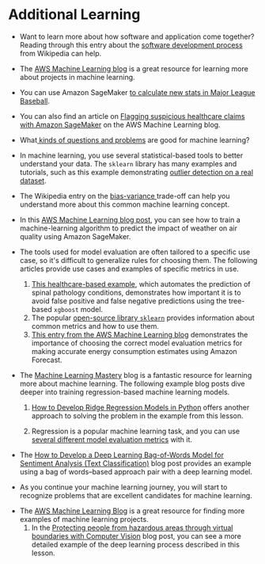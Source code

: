 # Additional Learning

- Want to learn more about how software and application come together? Reading through this entry about the [software development process](https://en.wikipedia.org/wiki/Software_development) from Wikipedia can help.

- The [AWS Machine Learning blog](https://aws.amazon.com/blogs/machine-learning/) is a great resource for learning more about projects in machine learning.

- You can use Amazon SageMaker [to calculate new stats in Major League Baseball](https://aws.amazon.com/blogs/machine-learning/calculating-new-stats-in-major-league-baseball-with-amazon-sagemaker/).

- You can also find an article on [Flagging suspicious healthcare claims with Amazon SageMaker](https://aws.amazon.com/blogs/machine-learning/flagging-suspicious-healthcare-claims-with-amazon-sagemaker/) on the AWS Machine Learning blog.

- What[ kinds of questions and problems](https://docs.aws.amazon.com/machine-learning/latest/dg/machine-learning-problems-in-amazon-machine-learning.html) are good for machine learning?

- In machine learning, you use several statistical-based tools to better understand your data. The `sklearn` library has many examples and tutorials, such as this example demonstrating [outlier detection on a real dataset](https://sklearn.org/auto_examples/applications/plot_outlier_detection_housing.html#sphx-glr-auto-examples-applications-plot-outlier-detection-housing-py).

- The Wikipedia entry on the [bias-variance ](https://en.wikipedia.org/wiki/Bias–variance_tradeoff)trade-off can help you understand more about this common machine learning concept.

- In this [AWS Machine Learning blog post](https://aws.amazon.com/blogs/machine-learning/build-a-model-to-predict-the-impact-of-weather-on-urban-air-quality-using-amazon-sagemaker/), you can see how to train a machine-learning algorithm to predict the impact of weather on air quality using Amazon SageMaker.

- The tools used for model evaluation are often tailored to a specific use case, so it's difficult to generalize rules for choosing them. The following articles provide use cases and examples of specific metrics in use.

  1. [This healthcare-based example](https://aws.amazon.com/blogs/machine-learning/create-a-model-for-predicting-orthopedic-pathology-using-amazon-sagemaker/), which automates the prediction of spinal pathology conditions, demonstrates how important it is to avoid false positive and false negative predictions using the tree-based `xgboost` model.
  2. The popular [open-source library `sklearn`](https://scikit-learn.org/stable/modules/model_evaluation.html) provides information about common metrics and how to use them.
  3. [This entry from the AWS Machine Learning blog](https://aws.amazon.com/blogs/machine-learning/making-accurate-energy-consumption-predictions-with-amazon-forecast/) demonstrates the importance of choosing the correct model evaluation metrics for making accurate energy consumption estimates using Amazon Forecast.

- The [Machine Learning Mastery](https://machinelearningmastery.com/) blog is a fantastic resource for learning more about machine learning. The following example blog posts dive deeper into training regression-based machine learning models.

  1. [How to Develop Ridge Regression Models in Python](https://machinelearningmastery.com/ridge-regression-with-python/) offers another approach to solving the problem in the example from this lesson.

  2. Regression is a popular machine learning task, and you can use [several different model evaluation metrics](https://machinelearningmastery.com/regression-metrics-for-machine-learning/) with it.

- The [How to Develop a Deep Learning Bag-of-Words Model for Sentiment Analysis (Text Classification)](https://machinelearningmastery.com/deep-learning-bag-of-words-model-sentiment-analysis/) blog post provides an example using a bag of words–based approach pair with a deep learning model.
- As you continue your machine learning journey, you will start to recognize problems that are excellent candidates for machine learning.

* The [AWS Machine Learning Blog](https://aws.amazon.com/blogs/machine-learning/) is a great resource for finding more examples of machine learning projects.
  1.  In the [Protecting people from hazardous areas through virtual boundaries with Computer Vision](https://aws.amazon.com/blogs/machine-learning/protecting-people-through-virtual-boundaries-computer-vision/) blog post, you can see a more detailed example of the deep learning process described in this lesson.
